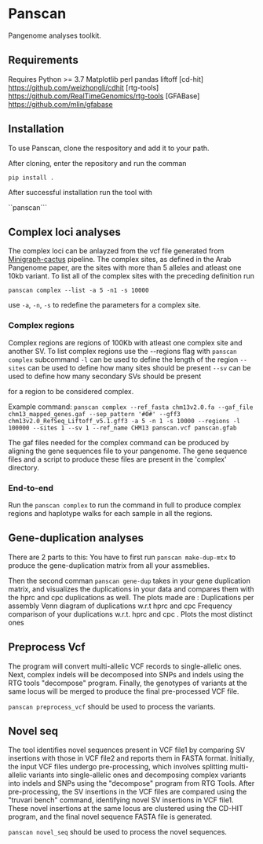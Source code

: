 
# Panscan
Pangenome analyses toolkit.

## Requirements
Requires Python >= 3.7
Matplotlib
perl
pandas
liftoff 
[cd-hit] https://github.com/weizhongli/cdhit
[rtg-tools] https://github.com/RealTimeGenomics/rtg-tools
[GFABase] https://github.com/mlin/gfabase



## Installation
To use Panscan, clone the respository and add it to your path.

After cloning, enter the repository and run the comman 

```pip install .```

After successful installation run the tool with

``panscan```


## Complex loci analyses 
The complex loci can be anlayzed from the vcf file generated from [Minigraph-cactus](https://github.com/ComparativeGenomicsToolkit/cactus/blob/master/doc/pangenome.md) pipeline. 
The complex sites, as defined in the Arab Pangenome paper, are the sites with more than 5 alleles and atleast one 10kb variant. To list all of the complex sites with the preceding definition run
```
panscan complex --list -a 5 -n1 -s 10000
```

use ```-a```, ```-n```, ```-s``` to redefine the parameters for a complex site. 

### Complex regions
Complex regions are regions of 100Kb with atleast one complex site and another SV. To list complex regions use the --regions flag with
```panscan complex``` subcommand
```-l``` can be used to define the length of the region
```--sites``` can be used to define how many sites should be present
```--sv``` can be used to define how many secondary SVs should be present

for a region to be considered complex.

Example command: ```panscan complex --ref_fasta chm13v2.0.fa --gaf_file chm13_mapped_genes.gaf --sep_pattern '#0#' --gff3 chm13v2.0_RefSeq_Liftoff_v5.1.gff3 -a 5 -n 1 -s 10000 --regions -l 100000 --sites 1 --sv 1 --ref_name CHM13 panscan.vcf panscan.gfab ```

The gaf files needed for the complex command can be produced by aligning the gene sequences file to your pangenome. The gene sequence files and a script to produce these files are present in the 'complex' directory.

### End-to-end
Run the ```panscan complex``` to run the command in full to produce complex regions and haplotype walks for each sample in all the regions. 


## Gene-duplication analyses

There are 2 parts to this:
You have to first run ```panscan make-dup-mtx``` to produce the gene-duplication matrix from all your assmeblies.

Then the second comman ```panscan gene-dup``` takes in your gene duplication matrix, and visualizes the duplications in your data and compares them with the hprc and cpc duplications as well. The plots made are :
Duplications per assembly
Venn diagram of duplications w.r.t hprc and cpc
Frequency comparison of your duplications w.r.t. hprc and cpc . Plots the most distinct ones


## Preprocess Vcf

The program will convert multi-allelic VCF records to single-allelic ones. Next, complex indels will be decomposed into SNPs and indels using the RTG tools "decompose" program. Finally, the genotypes of variants at the same locus will be merged to produce the final pre-processed VCF file.

```panscan preprocess_vcf``` should be used to process the variants.

## Novel seq
The tool identifies novel sequences present in VCF file1 by comparing SV insertions with those in VCF file2 and reports them in FASTA format. Initially, the input VCF files undergo pre-processing, which involves splitting multi-allelic variants into single-allelic ones and decomposing complex variants into indels and SNPs using the "decompose" program from RTG Tools. After pre-processing, the SV insertions in the VCF files are compared using the "truvari bench" command, identifying novel SV insertions in VCF file1. These novel insertions at the same locus are clustered using the CD-HIT program, and the final novel sequence FASTA file is generated.

```panscan novel_seq``` should be used to process the novel sequences.
